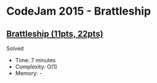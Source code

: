 # CodeJam 2015 - Brattleship

## [Brattleship (11pts, 22pts)](https://codingcompetitions.withgoogle.com/codejam/round/0000000000433b4d/0000000000433de4)

Solved

* Time: 7 minutes
* Complexity: O(1)
* Memory: -
